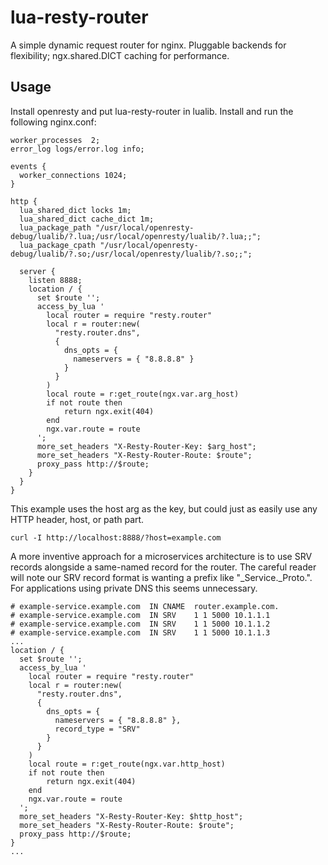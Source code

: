 # lua-resty-router

A simple dynamic request router for nginx. Pluggable backends for flexibility; ngx.shared.DICT caching for performance.

## Usage

Install openresty and put lua-resty-router in lualib. Install and run the following nginx.conf:

```
worker_processes  2;
error_log logs/error.log info;

events {
  worker_connections 1024;
}

http {
  lua_shared_dict locks 1m;
  lua_shared_dict cache_dict 1m;
  lua_package_path "/usr/local/openresty-debug/lualib/?.lua;/usr/local/openresty/lualib/?.lua;;";
  lua_package_cpath "/usr/local/openresty-debug/lualib/?.so;/usr/local/openresty/lualib/?.so;;";

  server {
    listen 8888;
    location / {
      set $route '';
      access_by_lua '
        local router = require "resty.router"
        local r = router:new(
          "resty.router.dns",
          {
            dns_opts = {
              nameservers = { "8.8.8.8" }
            }
          }
        )
        local route = r:get_route(ngx.var.arg_host)
        if not route then
            return ngx.exit(404)
        end
        ngx.var.route = route
      ';
      more_set_headers "X-Resty-Router-Key: $arg_host";
      more_set_headers "X-Resty-Router-Route: $route";
      proxy_pass http://$route;
    }
  }
}
```

This example uses the host arg as the key, but could just as easily use any HTTP header, host, or path part.

```
curl -I http://localhost:8888/?host=example.com
```

A more inventive approach for a microservices architecture is to use SRV records alongside a same-named record for the router. The careful reader will note our SRV record format is wanting a prefix like "_Service._Proto.". For applications using private DNS this seems unnecessary.

```
# example-service.example.com  IN CNAME  router.example.com.
# example-service.example.com  IN SRV    1 1 5000 10.1.1.1
# example-service.example.com  IN SRV    1 1 5000 10.1.1.2
# example-service.example.com  IN SRV    1 1 5000 10.1.1.3
...
location / {
  set $route '';
  access_by_lua '
    local router = require "resty.router"
    local r = router:new(
      "resty.router.dns",
      {
        dns_opts = {
          nameservers = { "8.8.8.8" },
          record_type = "SRV"
        }
      }
    )
    local route = r:get_route(ngx.var.http_host)
    if not route then
        return ngx.exit(404)
    end
    ngx.var.route = route
  ';
  more_set_headers "X-Resty-Router-Key: $http_host";
  more_set_headers "X-Resty-Router-Route: $route";
  proxy_pass http://$route;
}
...
```
